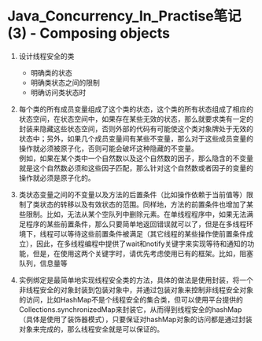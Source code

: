 # Java_Concurrency_In_Practise笔记(3) - Composing objects

1. 设计线程安全的类
	* 明确类的状态
	* 明确类状态之间的限制
	* 明确访问类状态时

2. 每个类的所有成员变量组成了这个类的状态，这个类的所有状态组成了相应的状态空间，在状态空间中，如果存在某些无效的状态，那么就要求类有一定的封装来隐藏这些状态空间，否则外部的代码有可能使这个类对象牌处于无效的状态中；另外，如果几个成员变量间有某些不变量，那么对于这些成员变量的操作就必须被原子化，否则可能会破坏这种隐藏的不变量。<br>
例如，如果在某个类中一个自然数以及这个自然数的因子，那么隐含的不变量就是这个自然数必须和这些因子匹配，那么针对这个自然数或者因子的变量的操作就必须是原子化的。

3. 类状态变量之间的不变量以及方法的后置条件（比如操作依赖于当前值等）限制了类状态的转移以及有效状态的范围。同样地，方法的前置条件也增加了某些限制。比如，无法从某个空队列中删除元素。在单线程程序中，如果无法满足程序的某些前置条件，那么只要简单地返回错误就可以了，但是在多线程环境下，线程可以等待这些前置条件被满足（其它线程的某些操作使前置条件成立），因此，在多线程编程中提供了wait和notify关键字来实现等待和通知的功能，但是，在使用这两个关键字时，请优先考虑使用已有的框架。比如，阻塞队列，信息量等

4. 实例绑定是最简单地实现线程安全类的方法，具体的做法是使用封装，将一个非线程安全的对象封装到包装对象中，并通过包装对象来控制非线程安全对象的访问，比如HashMap不是个线程安全的集合类，但可以使用平台提供的Collections.synchronizedMap来封装它，从而得到线程安全的hashMap（具体是使用了装饰器模式），只要保证对hashMap对象的访问都是通过封装对象来完成的，那么线程安全就是可以保证的。